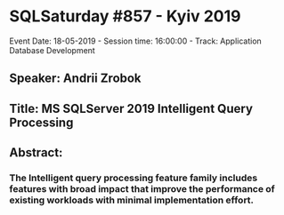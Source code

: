 # SQLSaturday #857 - Kyiv 2019
Event Date: 18-05-2019 - Session time: 16:00:00 - Track: Application  Database Development
## Speaker: Andrii Zrobok
## Title: MS SQLServer 2019 Intelligent Query Processing
## Abstract:
### The Intelligent query processing feature family includes features with broad impact that improve the performance of existing workloads with minimal implementation effort.
